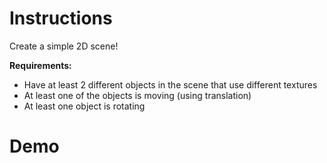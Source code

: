 # Instructions
Create a simple 2D scene!

**Requirements:** 
- Have at least 2 different objects in the scene that use different textures
- At least one of the objects is moving (using translation)
- At least one object is rotating

# Demo